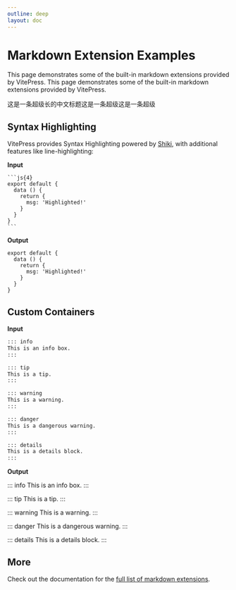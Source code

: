 ```yaml
---
outline: deep
layout: doc
---
```


# Markdown Extension Examples

This page demonstrates some of the built-in markdown extensions provided by VitePress. This page demonstrates some of the built-in markdown extensions provided by VitePress.

这是一条超级长的中文标题这是一条超级这是一条超级

## Syntax Highlighting

VitePress provides Syntax Highlighting powered by [Shiki](https://github.com/shikijs/shiki), with additional features like line-highlighting:

**Input**

````
```js{4}
export default {
  data () {
    return {
      msg: 'Highlighted!'
    }
  }
}
```
````

**Output**

```js{4}
export default {
  data () {
    return {
      msg: 'Highlighted!'
    }
  }
}
```

## Custom Containers

**Input**

```md
::: info
This is an info box.
:::

::: tip
This is a tip.
:::

::: warning
This is a warning.
:::

::: danger
This is a dangerous warning.
:::

::: details
This is a details block.
:::
```

**Output**

::: info
This is an info box.
:::

::: tip
This is a tip.
:::

::: warning
This is a warning.
:::

::: danger
This is a dangerous warning.
:::

::: details
This is a details block.
:::

## More

Check out the documentation for the [full list of markdown extensions](https://vitepress.dev/guide/markdown).
